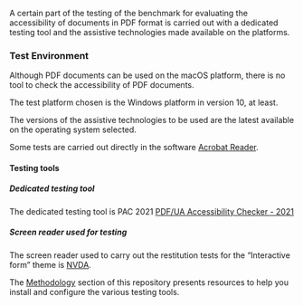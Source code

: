 A certain part of the testing of the benchmark for evaluating the accessibility of documents in PDF format is carried out with a dedicated testing tool and the assistive technologies made available on the platforms.

### Test Environment

Although PDF documents can be used on the macOS platform, there is no tool to check the accessibility of PDF documents.

The test platform chosen is the <span class="en">Windows</span> platform in version 10, at least.

The versions of the assistive technologies to be used are the latest available on the operating system selected.

Some tests are carried out directly in the software [Acrobat Reader](https://get.adobe.com/fr/reader/?promoid=TTGWL47M).

#### Testing tools
##### Dedicated testing tool

The dedicated testing tool is PAC 2021 [PDF/UA Accessibility Checker - 2021](https://pdfua.foundation/en/pdf-accessibility-checker-pac/)

##### Screen reader used for testing

The screen reader used to carry out the restitution tests for the “Interactive form” theme is [NVDA](https://www.nvda-fr.org/).

The [Methodology](methodology.md) section of this repository presents resources to help you install and configure the various testing tools.